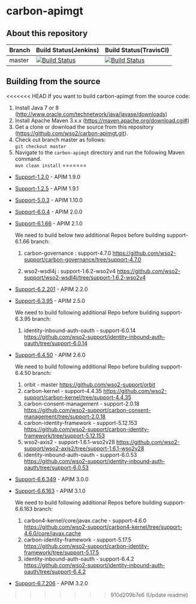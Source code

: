 # carbon-apimgt

## About this repository

|  Branch | Build Status(Jenkins) | Build Status(TravisCI) |
| :------------ |:------------- |:-------------
| master      | [![Build Status](https://wso2.org/jenkins/job/platform-builds/job/carbon-apimgt/badge/icon)](https://wso2.org/jenkins/view/platform/job/platform-builds/job/carbon-apimgt/) | [![Build Status](https://api.travis-ci.org/wso2/carbon-apimgt.svg?branch=master)](https://travis-ci.org/wso2/carbon-apimgt) |

## Building from the source

<<<<<<< HEAD
If you want to build carbon-apimgt from the source code:

1. Install Java 7 or 8 (http://www.oracle.com/technetwork/java/javase/downloads)
1. Install Apache Maven 3.x.x (https://maven.apache.org/download.cgi#)
1. Get a clone or download the source from this repository (https://github.com/wso2/carbon-apimgt.git).
1. Check out branch master as follows:\
``git checkout master``
1. Navigate to the ``carbon-apimgt`` directory and run the following Maven command.\
 ``mvn clean install``
=======
- [Support-1.2.0](https://github.com/wso2-support/carbon-apimgt/tree/support-1.2.0) - APIM 1.9.0
- [Support-1.2.5](https://github.com/wso2-support/carbon-apimgt/tree/support-1.2.5) - APIM 1.9.1
- [Support-5.0.3](https://github.com/wso2-support/carbon-apimgt/tree/support-5.0.3) - APIM 1.10.0
- [Support-6.0.4](https://github.com/wso2-support/carbon-apimgt/tree/support-6.0.4) - APIM 2.0.0
- [Support-6.1.66](https://github.com/wso2-support/carbon-apimgt/tree/support-6.1.66) - APIM 2.1.0

    We need to build below two additional Repos before building support-6.1.66 branch:

    1. carbon-governance : support-4.7.0
https://github.com/wso2-support/carbon-governance/tree/support-4.7.0

    2. wso2-wsdl4j : support-1.6.2-wso2v4
https://github.com/wso2-support/wso2-wsdl4j/tree/support-1.6.2-wso2v4

- [Support-6.2.201](https://github.com/wso2-support/carbon-apimgt/tree/support-6.2.201) - APIM 2.2.0
- [Support-6.3.95](https://github.com/wso2-support/carbon-apimgt/tree/support-6.3.95) - APIM 2.5.0

    We need to build following additional Repo before building support-6.3.95 branch:

    1. identity-inbound-auth-oauth - support-6.0.14
https://github.com/wso2-support/identity-inbound-auth-oauth/tree/support-6.0.14

- [Support-6.4.50](https://github.com/wso2-support/carbon-apimgt/tree/support-6.4.50) - APIM 2.6.0

    We need to build following additional Repo before building support-6.4.50 branch:
    
    1. orbit - master
https://github.com/wso2-support/orbit
    2. carbon-kernel - support-4.4.35
https://github.com/wso2-support/carbon-kernel/tree/support-4.4.35
    3. carbon-consent-management - support-2.0.18
https://github.com/wso2-support/carbon-consent-management/tree/support-2.0.18
    4. carbon-identity-framework - support-5.12.153
https://github.com/wso2-support/carbon-identity-framework/tree/support-5.12.153
    5. wso2-axis2 - support-1.6.1-wso2v28
https://github.com/wso2-support/wso2-axis2/tree/support-1.6.1-wso2v28
    6. identity-inbound-auth-oauth - support-6.0.53
https://github.com/wso2-support/identity-inbound-auth-oauth/tree/support-6.0.53

- [Support-6.6.349](https://github.com/wso2-support/carbon-apimgt/tree/support-6.5.349) - APIM 3.0.0
- [Support-6.6.163](https://github.com/wso2-support/carbon-apimgt/tree/support-6.6.163) - APIM 3.1.0

    We need to build following additional Repos before building support-6.6.163 branch:

    1. carbon4-kernel/core/javax.cache - support-4.6.0
https://github.com/wso2-support/carbon4-kernel/tree/support-4.6.0/core/javax.cache
    2. carbon-identity-framework - support-5.17.5
https://github.com/wso2-support/carbon-identity-framework/tree/support-5.17.5
    3. identity-inbound-auth-oauth - support-6.4.2
https://github.com/wso2-support/identity-inbound-auth-oauth/tree/support-6.4.2
- [Support-6.7.206](https://github.com/wso2-support/carbon-apimgt/tree/support-6.7.206) - APIM 3.2.0
>>>>>>> 910d209b7e6 (Update readme)
